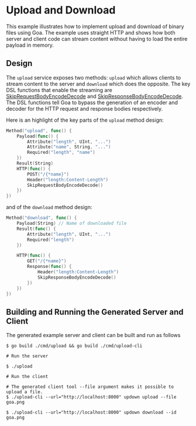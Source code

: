 # Upload and Download

This example illustrates how to implement upload and download of binary files
using Goa. The example uses straight HTTP and shows how both server and client
code can stream content without having to load the entire payload in memory.

## Design

The `upload` service exposes two methods: `upload` which allows clients to
stream content to the server and `download` which does the opposite. The key DSL
functions that enable the streaming are
[SkipRequestBodyEncodeDecode](https://pkg.go.dev/goa.design/goa/v3/dsl?tab=doc#SkipRequestBodyEncodeDecode)
and
[SkipResponseBodyEncodeDecode](https://pkg.go.dev/goa.design/goa/v3/dsl?tab=doc#SkipResponseBodyEncodeDecode).
The DSL functions tell Goa to bypass the generation of an encoder and decoder for the HTTP request
and response bodies respectively.

Here is an highlight of the key parts of the `upload` method design:

```go
Method("upload", func() {
	Payload(func() {
		Attribute("length", UInt, "...")
		Attribute("name", String, "...")
		Required("length", "name")
	})
	Result(String)
	HTTP(func() {
		POST("/{*name}")
		Header("length:Content-Length")
		SkipRequestBodyEncodeDecode()
	})
})
```

and of the `download` method design:

```go
Method("download", func() {
	Payload(String) // Name of downloaded file
	Result(func() {
		Attribute("length", UInt, "...")
		Required("length")
	})

	HTTP(func() {
		GET("/{*name}")
		Response(func() {
			Header("length:Content-Length")
			SkipResponseBodyEncodeDecode()
		})
	})
})
```

## Building and Running the Generated Server and Client

The generated example server and client can be built and run as follows

```
$ go build ./cmd/upload && go build ./cmd/upload-cli

# Run the server

$ ./upload

# Run the client

# The generated client tool --file argument makes it possible to upload a file.
$ ./upload-cli --url="http://localhost:8000" updown upload --file goa.png

$ ./upload-cli --url="http://localhost:8000" updown download --id goa.png

```
